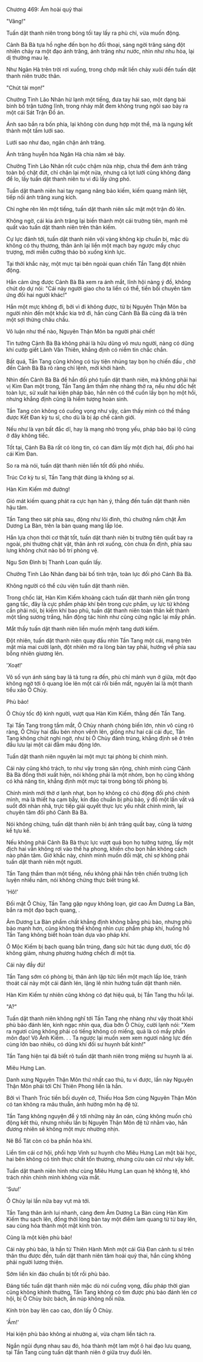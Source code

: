 




Chương 469: Ám hoài quỷ thai


"Vâng!"

Tuấn dật thanh niên trong bóng tối tay lấy ra phù chỉ, vừa muốn động.

Cảnh Bà Bà tựa hồ nghe đến bọn họ đối thoại, sáng ngời trăng sáng đột nhiên chảy ra một đạo ánh trăng, ánh trăng như nước, nhìn như nhu hòa, lại dị thường mau lẹ.

Như Ngân Hà trên trời rơi xuống, trong chớp mắt liền chảy xuôi đến tuấn dật thanh niên trước thân.

"Chút tài mọn!"

Chưởng Tinh Lão Nhân hừ lạnh một tiếng, đưa tay hái sao, một dạng bài binh bố trận tướng lĩnh, trong nháy mắt đem không trung ngôi sao bày ra một cái Sát Trận Đồ án.

Ánh sao bắn ra bốn phía, lại không còn dung hợp một thể, mà là ngưng kết thành một tấm lưới sao.

Lưới sao như đao, ngăn chặn ánh trăng.

Ánh trăng huyễn hóa Ngân Hà chia năm xẻ bảy.

Chưởng Tinh Lão Nhân rốt cuộc chậm nửa nhịp, chưa thể đem ánh trăng toàn bộ chặt đứt, chỉ chặn lại một nửa, nhưng cá lọt lưới cũng không đáng để lo, lấy tuấn dật thanh niên tu vi đủ lấy ứng phó.

Tuấn dật thanh niên hai tay ngang nâng bảo kiếm, kiếm quang mãnh liệt, tiếp nối ánh trăng xung kích.

Chỉ nghe rên lên một tiếng, tuấn dật thanh niên sắc mặt một trận đỏ lên.

Không ngờ, cái kia ánh trăng lại biến thành một cái trường tiên, mạnh mẽ quất vào tuấn dật thanh niên trên thân kiếm.

Cự lực đánh tới, tuấn dật thanh niên vội vàng không kịp chuẩn bị, mặc dù không có thụ thương, thân ảnh lại liền một mạch bay ngược mấy chục trượng, mới miễn cưỡng tháo bỏ xuống kình lực.

Tại thời khắc này, một mực tại bên ngoài quan chiến Tần Tang đột nhiên động.

Hắn cảm ứng được Cảnh Bà Bà xem ra ánh mắt, lĩnh hội nàng ý đồ, không chút do dự nói: "Cái này người giao cho ta liền có thể, tiền bối chuyên tâm ứng đối hai người khác!"

Hắn một mực không đi, bởi vì đi không được, từ bị Nguyên Thận Môn ba người nhìn đến một khắc kia trở đi, hắn cùng Cảnh Bà Bà cũng đã là trên một sợi thừng châu chấu.

Vô luận như thế nào, Nguyên Thận Môn ba người phải chết!

Tin tưởng Cảnh Bà Bà không phải là hữu dũng vô mưu người, nàng có dũng khí cướp giết Lãnh Vân Thiên, khẳng định có niềm tin chắc chắn.

Bất quá, Tần Tang cũng không có tùy tiện nhúng tay bọn họ chiến đấu , chờ đến Cảnh Bà Bà rõ ràng chỉ lệnh, mới khởi hành.

Nhìn đến Cảnh Bà Bà để hắn đối phó tuấn dật thanh niên, mà không phải hai vị Kim Đan một trong, Tần Tang âm thầm nhẹ nhàng thở ra, nếu như dốc hết toàn lực, sử xuất hai kiện pháp bảo, hắn nên có thể cuốn lấy bọn họ một hồi, nhưng khẳng định cũng là hiểm tượng hoàn sinh.

Tần Tang còn không có cuồng vọng như vậy, cảm thấy mình có thể thắng được Kết Đan kỳ tu sĩ, cho dù là bị áp chế cảnh giới.

Nếu như là vạn bất đắc dĩ, hay là mạng nhỏ trọng yếu, pháp bảo bại lộ cũng ở đây không tiếc.

Tốt tại, Cảnh Bà Bà rất có lòng tin, có can đảm lấy một địch hai, đối phó hai cái Kim Đan.

So ra mà nói, tuấn dật thanh niên liền tốt đối phó nhiều.

Trúc Cơ kỳ tu sĩ, Tần Tang thật đúng là không sợ ai.

Hàn Kim Kiếm mở đường!

Gió mát kiếm quang phát ra cực hạn hàn ý, thẳng đến tuấn dật thanh niên hậu tâm.

Tần Tang theo sát phía sau, động như lôi đình, thủ chưởng nắm chặt Âm Dương La Bàn, trên la bàn quang mang lấp lóe.

Hắn lựa chọn thời cơ thật tốt, tuấn dật thanh niên bị trường tiên quất bay ra ngoài, phi thường chật vật, thân ảnh rơi xuống, còn chưa ổn định, phía sau lưng không chút nào bố trí phòng vệ.

Ngu Sơn Đình bị Thanh Loan quấn lấy.

Chưởng Tinh Lão Nhân đang bài bố tinh trận, toàn lực đối phó Cảnh Bà Bà.

Không người có thể cứu viện tuấn dật thanh niên.

Trong chốc lát, Hàn Kim Kiếm khoảng cách tuấn dật thanh niên gần trong gang tấc, đây là cực phẩm pháp khí bên trong cực phẩm, uy lực từ không cần phải nói, bị kiếm khí bao phủ, tuấn dật thanh niên toàn thân kết thành một tầng sương trắng, hắn động tác hình như cũng cứng ngắc lại mấy phần.

Mắt thấy tuấn dật thanh niên liền muốn mệnh tang dưới kiếm.

Đột nhiên, tuấn dật thanh niên quay đầu nhìn Tần Tang một cái, mang trên mặt mỉa mai cười lạnh, đột nhiên mở ra lòng bàn tay phải, hướng về phía sau bỗng nhiên giương lên.

'Xoạt!'

Vô số vụn ánh sáng bay lả tả tung ra đến, phù chỉ mảnh vụn ở giữa, một đạo không ngờ tới ô quang lóe lên một cái rồi biến mất, nguyên lai là một thanh tiểu xảo Ô Chùy.

Phù bảo!

Ô Chùy tốc độ kinh người, vượt qua Hàn Kim Kiếm, thẳng đến Tần Tang.

Tại Tần Tang trong tầm mắt, Ô Chùy nhanh chóng biến lớn, nhìn vô cùng rõ ràng, Ô Chùy hai đầu bén nhọn vểnh lên, giống như hai cái cái đục, Tần Tang không chút nghi ngờ, như bị Ô Chùy đánh trúng, khẳng định sẽ ở trên đầu lưu lại một cái đẫm máu động lớn.

Tuấn dật thanh niên nguyên lai một mực tại phòng bị chính mình.

Cái này cũng khó trách, to như vậy trong sân rộng, chính mình cùng Cảnh Bà Bà đồng thời xuất hiện, nói không phải là một nhóm, bọn họ cũng không có khả năng tin, khẳng định một mực tại trong bóng tối phòng bị.

Chính mình mới thờ ơ lạnh nhạt, bọn họ không có chủ động đối phó chính mình, mà là thiết hạ cạm bẫy, kín đáo chuẩn bị phù bảo, ý đồ một lần vất vả suốt đời nhàn nhã, trực tiếp giải quyết thực lực yếu nhất chính mình, lại chuyên tâm đối phó Cảnh Bà Bà.

Nói không chừng, tuấn dật thanh niên bị ánh trăng quất bay, cũng là tương kế tựu kế.

Nếu không phải Cảnh Bà Bà thực lực vượt quá bọn họ tưởng tượng, lấy một địch hai vẫn không rơi vào thế hạ phong, khiến cho bọn hắn không cách nào phân tâm. Giờ khắc này, chính mình muốn đối mặt, chỉ sợ không phải tuấn dật thanh niên một người.

Tần Tang thầm than một tiếng, nếu không phải hắn trên chiến trường lịch luyện nhiều năm, nói không chừng thực biết trúng kế.

'Hô!'

Đối mặt Ô Chùy, Tần Tang gặp nguy không loạn, giơ cao Âm Dương La Bàn, bắn ra một đạo bạch quang, .

Âm Dương La Bàn phẩm chất khẳng định không bằng phù bảo, nhưng phù bảo mạnh hơn, cũng không thể không nhìn cực phẩm pháp khí, huống hồ Tần Tang không biết hoàn toàn dựa vào pháp khí.

Ô Mộc Kiếm bị bạch quang bắn trúng, đang sức hút tác dụng dưới, tốc độ không giảm, nhưng phương hướng chếch đi một tia.

Cái này đầy đủ!

Tần Tang sớm có phòng bị, thân ảnh lập tức liền một mạch lấp lóe, tránh thoát cái này một cái đánh lén, lặng lẽ nhìn hướng tuấn dật thanh niên.

Hàn Kim Kiếm tự nhiên cũng không có đạt hiệu quả, bị Tần Tang thu hồi lại.

"A?"

Tuấn dật thanh niên không nghĩ tới Tần Tang nhẹ nhàng như vậy thoát khỏi phù bảo đánh lén, kinh ngạc nhìn qua, đùa bỡn Ô Chùy, cười lạnh nói: "Xem ra ngươi cũng không phải có tiếng không có miếng, quả là có mấy phần môn đạo! Vô Ảnh Kiếm. . . Ta ngược lại muốn xem xem ngươi năng lực đến cùng lớn bao nhiêu, có dũng khí đối sư huynh bất kính!"

Tần Tang hiện tại đã biết rõ tuấn dật thanh niên trong miệng sư huynh là ai.

Miêu Hưng Lan.

Danh xưng Nguyên Thận Môn thứ nhất cao thủ, tu vi được, lần này Nguyên Thận Môn phái tới Chỉ Thiên Phong liền là hắn.

Bởi vì Thanh Trúc tiền bối duyên cớ, Thiếu Hoa Sơn cùng Nguyên Thận Môn có tan không ra mâu thuẫn, ảnh hưởng môn hạ đệ tử.

Tần Tang không nguyện để ý tới những này ân oán, cũng không muốn chủ động kết thù, nhưng nhiều lần bị Nguyên Thận Môn đệ tử nhằm vào, hắn đương nhiên sẽ không một mực nhường nhịn.

Nê Bồ Tát còn có ba phần hỏa khí.

Liền tìm cái cơ hội, phối hợp Vinh sư huynh cho Miêu Hưng Lan một bài học, hai bên không có tính thực chất tổn thương, nhưng cừu oán cứ như vậy kết.

Tuấn dật thanh niên hình như cùng Miêu Hưng Lan quan hệ không tệ, khó trách nhìn chính mình không vừa mắt.

'Sưu!'

Ô Chùy lại lần nữa bay vụt mà tới.

Tần Tang thân ảnh lui nhanh, càng đem Âm Dương La Bàn cùng Hàn Kim Kiếm thu sạch lên, đồng thời lòng bàn tay một điểm lam quang từ từ bay lên, sau cùng hóa thành một mặt kính tròn.

Cũng là một kiện phù bảo!

Cái này phù bảo, là hắn từ Thiên Hành Minh một cái Giả Đan cảnh tu sĩ trên thân thu được đến, tuấn dật thanh niên tâm hoài quỷ thai, hắn cũng không phải người lương thiện.

Sớm liền kín đáo chuẩn bị tốt rồi phù bảo.

Đáng tiếc tuấn dật thanh niên mặc dù nói cuồng vọng, đấu pháp thời gian cũng không khinh thường, Tần Tang không có tìm được phù bảo đánh lén cơ hội, bị Ô Chùy bức bách, ẩn núp không nổi nữa.

Kính tròn bay lên cao cao, đón lấy Ô Chùy.

'Ầm!'

Hai kiện phù bảo không ai nhường ai, vừa chạm liền tách ra.

Ngắn ngủi đụng nhau sau đó, hóa thành một lam một ô hai đạo lưu quang, tại Tần Tang cùng tuấn dật thanh niên ở giữa truy đuổi lên.




